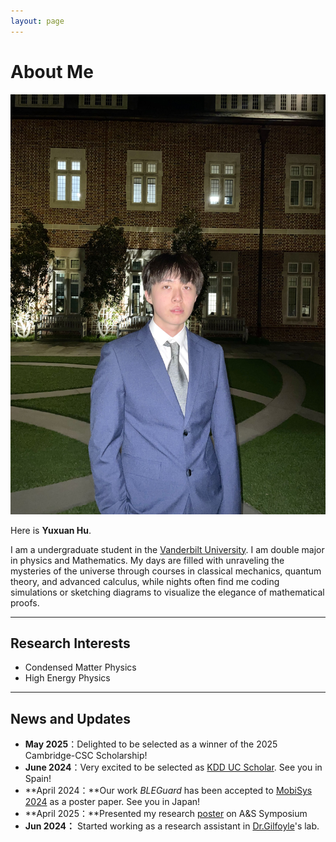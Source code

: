 ```yaml
---
layout: page
---
```


# About Me

<img src="images/yuxuanhu.jpg" alt="Yuxuan Hu" class="floatpic">

Here is **Yuxuan Hu**.<br>

I am a undergraduate student in the [Vanderbilt University](https://www.vanderbilt.edu/). I am double major in physics and Mathematics. My days are filled with unraveling the mysteries of the universe through courses in classical mechanics, quantum theory, and advanced calculus, while nights often find me coding simulations or sketching diagrams to visualize the elegance of mathematical proofs.

---

## Research Interests

- Condensed Matter Physics
- High Energy Physics

---

## News and Updates

- **May 2025**：Delighted to be selected as a winner of the 2025 Cambridge-CSC Scholarship!
- **June 2024**：Very excited to be selected as [KDD UC Scholar](https://kdd2024.kdd.org/undergraduate-consortium/). See you in Spain!
- **April 2024：**Our work *BLEGuard* has been accepted to [MobiSys 2024](https://www.sigmobile.org/mobisys/2024/) as a poster paper. See you in Japan!
- **April 2025：**Presented my research [poster](/file/poster%20draft.pdf) on A&S Symposium
- **Jun 2024：** Started working as a research assistant in [Dr.Gilfoyle](https://facultystaff.richmond.edu/~ggilfoyl/GPGHome.html)'s lab.

<br>

